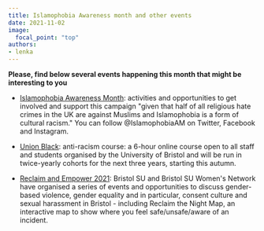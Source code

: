 ```yaml
---
title: Islamophobia Awareness month and other events
date: 2021-11-02
image:
  focal_point: "top"
authors:
- lenka
---
```


**Please, find below several events happening this month that might be interesting to you**

<!--more-->


* [Islamophobia Awareness Month](https://www.islamophobia-awareness.org/): activities and opportunities to get involved and support this campaign "given that half of all religious hate crimes in the UK are against Muslims and Islamophobia is a form of cultural racism." You can follow @IslamophobiaAM on Twitter, Facebook and Instagram.


* [Union Black](https://www.bristol.ac.uk/university/anti-racism/union-black-anti-racism-course/): anti-racism course: a 6-hour online course open to all staff and students organised by the University of Bristol and will be run in twice-yearly cohorts for the next three years, starting this autumn.


* [Reclaim and Empower 2021](https://www.bristolsu.org.uk/reclaim2021): Bristol SU and Bristol SU Women's Network have organised a series of events and opportunities to discuss gender-based violence, gender equality and in particular, consent culture and sexual harassment in Bristol - including Reclaim the Night Map, an interactive map to show where you feel safe/unsafe/aware of an incident.
